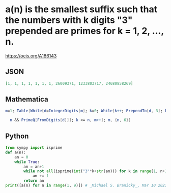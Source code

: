# a\(n\) is the smallest suffix such that the numbers with k digits "3" prepended are primes for k \= 1, 2, \.\.\., n\.
https://oeis.org/A186143
## JSON
```JSON
[1, 1, 1, 1, 1, 1, 1, 26009371, 1233803717, 24680858269]
```
## Mathematica
```Mathematica
m=1; Table[While[d=IntegerDigits[m]; k=0; While[k++; PrependTo[d, 3]; k <=
```
```Mathematica
  n && PrimeQ[FromDigits[d]]]; k <= n, m++]; m, {n, 6}]
```
## Python
```Python
from sympy import isprime
def a(n):
    an = 0
    while True:
        an = an+1
        while not all(isprime(int("3"*k+str(an))) for k in range(1, n+1)):
            an += 1
        return an
print([a(n) for n in range(1, 9)]) # _Michael S. Branicky_, Mar 10 2022
```
